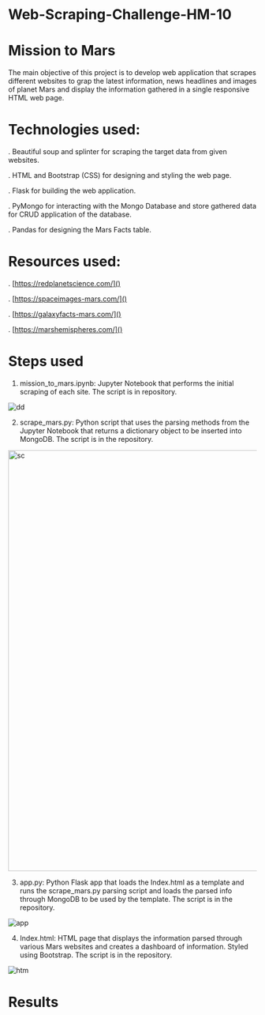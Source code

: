 # Web-Scraping-Challenge-HM-10

# Mission to Mars

The main objective of this project is to develop web application that scrapes different websites to grap the latest information, news headlines and images of planet Mars and display the information gathered in a single responsive HTML web page. 

# Technologies used:

. Beautiful soup and splinter for scraping the target data from given websites.

. HTML and Bootstrap (CSS) for designing and styling the web page.

. Flask for building the web application.

. PyMongo for interacting with the Mongo Database and store gathered data for CRUD application of the database.

. Pandas for designing the Mars Facts table.

# Resources used:

. [https://redplanetscience.com/]()

. [https://spaceimages-mars.com/]()

. [https://galaxyfacts-mars.com/]()

. [https://marshemispheres.com/]()

# Steps used

1. mission_to_mars.ipynb: Jupyter Notebook that performs the initial scraping of each site. The script is in repository.

![dd](https://user-images.githubusercontent.com/84547558/158766829-8395d10a-ae1e-4cd2-9eb3-63ae6db5af70.png)


2. scrape_mars.py: Python script that uses the parsing methods from the Jupyter Notebook that returns a dictionary object to be inserted into 
   MongoDB. The script is in the repository.
   
 <img width="852" alt="sc" src="https://user-images.githubusercontent.com/84547558/158767116-61c14092-46c2-42bc-8f7b-b732f4d4805a.png">

   

3. app.py: Python Flask app that loads the Index.html as a template and runs the scrape_mars.py parsing script and loads the parsed info through
   MongoDB to be used by the template. The script is in the repository.

![app](https://user-images.githubusercontent.com/84547558/158767394-292c1574-12fb-43cf-a28e-10820917325c.png)


4. Index.html: HTML page that displays the information parsed through various Mars websites and creates a dashboard of information.
   Styled using Bootstrap. The script is in the repository.
   
![htm](https://user-images.githubusercontent.com/84547558/158767938-1b690459-08e7-49a9-8de3-e2c1ad111d9b.png)


# Results




